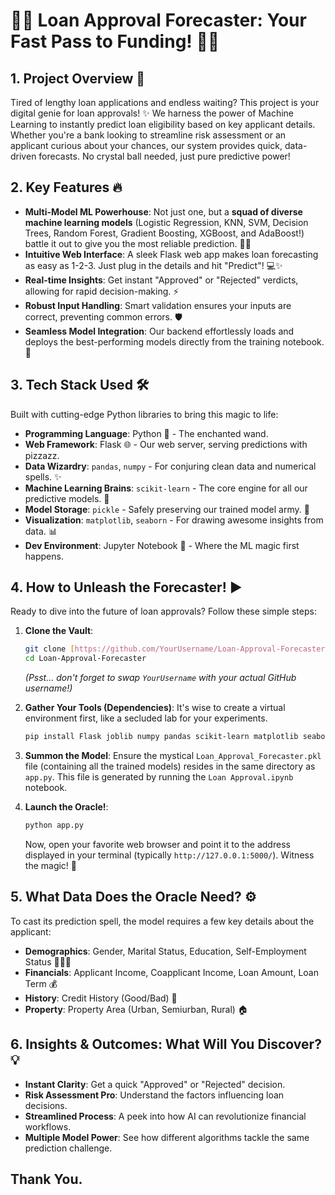 # 🚀💸 Loan Approval Forecaster: Your Fast Pass to Funding! 🚀💸

## 1. Project Overview 🌟

Tired of lengthy loan applications and endless waiting? This project is your digital genie for loan approvals! ✨ We harness the power of Machine Learning to instantly predict loan eligibility based on key applicant details. Whether you're a bank looking to streamline risk assessment or an applicant curious about your chances, our system provides quick, data-driven forecasts. No crystal ball needed, just pure predictive power!

## 2. Key Features 🔥

* **Multi-Model ML Powerhouse**: Not just one, but a **squad of diverse machine learning models** (Logistic Regression, KNN, SVM, Decision Trees, Random Forest, Gradient Boosting, XGBoost, and AdaBoost!) battle it out to give you the most reliable prediction. 🧠💪
* **Intuitive Web Interface**: A sleek Flask web app makes loan forecasting as easy as 1-2-3. Just plug in the details and hit "Predict"! 💻✨
* **Real-time Insights**: Get instant "Approved" or "Rejected" verdicts, allowing for rapid decision-making. ⚡️
* **Robust Input Handling**: Smart validation ensures your inputs are correct, preventing common errors. 🛡️
* **Seamless Model Integration**: Our backend effortlessly loads and deploys the best-performing models directly from the training notebook. 🔗

## 3. Tech Stack Used 🛠️

Built with cutting-edge Python libraries to bring this magic to life:

* **Programming Language**: Python 🐍 - The enchanted wand.
* **Web Framework**: Flask 🌐 - Our web server, serving predictions with pizzazz.
* **Data Wizardry**: `pandas`, `numpy` - For conjuring clean data and numerical spells. ✨
* **Machine Learning Brains**: `scikit-learn` - The core engine for all our predictive models. 🤖
* **Model Storage**: `pickle` - Safely preserving our trained model army. 🏺
* **Visualization**: `matplotlib`, `seaborn` - For drawing awesome insights from data. 📊
* **Dev Environment**: Jupyter Notebook 📓 - Where the ML magic first happens.

## 4. How to Unleash the Forecaster! ▶️

Ready to dive into the future of loan approvals? Follow these simple steps:

1.  **Clone the Vault**:
    ```bash
    git clone [https://github.com/YourUsername/Loan-Approval-Forecaster.git](https://github.com/YourUsername/Loan-Approval-Forecaster.git)
    cd Loan-Approval-Forecaster
    ```
    *(Psst... don't forget to swap `YourUsername` with your actual GitHub username!)*

2.  **Gather Your Tools (Dependencies)**:
    It's wise to create a virtual environment first, like a secluded lab for your experiments.
    ```bash
    pip install Flask joblib numpy pandas scikit-learn matplotlib seaborn
    ```

3.  **Summon the Model**:
    Ensure the mystical `Loan_Approval_Forecaster.pkl` file (containing all the trained models) resides in the same directory as `app.py`. This file is generated by running the `Loan Approval.ipynb` notebook.

4.  **Launch the Oracle!**:
    ```bash
    python app.py
    ```
    Now, open your favorite web browser and point it to the address displayed in your terminal (typically `http://127.0.0.1:5000/`). Witness the magic! 🌟

## 5. What Data Does the Oracle Need? ⚙️

To cast its prediction spell, the model requires a few key details about the applicant:

* **Demographics**: Gender, Marital Status, Education, Self-Employment Status 🧑‍🤝‍🧑
* **Financials**: Applicant Income, Coapplicant Income, Loan Amount, Loan Term 💰
* **History**: Credit History (Good/Bad) 📜
* **Property**: Property Area (Urban, Semiurban, Rural) 🏠

## 6. Insights & Outcomes: What Will You Discover? 💡

* **Instant Clarity**: Get a quick "Approved" or "Rejected" decision.
* **Risk Assessment Pro**: Understand the factors influencing loan decisions.
* **Streamlined Process**: A peek into how AI can revolutionize financial workflows.
* **Multiple Model Power**: See how different algorithms tackle the same prediction challenge.

## Thank You.
